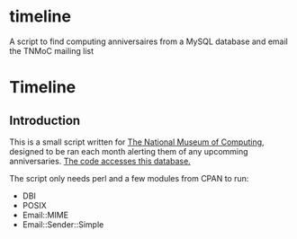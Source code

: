 timeline
========

A script to find computing anniversaires from a MySQL database and email the TNMoC mailing list

# Timeline

## Introduction

This is a small script written for [The National Museum of Computing](http://www.tnmoc.org/), designed to be ran each month alerting them of any upcomming anniversaries. [The code accesses this database.](http://wiki.tnmoc.org/timeline/)

The script only needs perl and a few modules from CPAN to run:

- DBI
- POSIX
- Email::MIME
- Email::Sender::Simple
